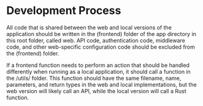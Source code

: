 # Development Process

All code that is shared between the web and local versions of the application should be written in the (frontend) folder of the app directory in this root folder, called web. API code, authentication code, middleware code, and other web-specific configuration code should be excluded from the (frontend) folder.

If a frontend function needs to perform an action that should be handled differently when running as a local application, it should call a function in the /utils/ folder. This function should have the same filename, name, parameters, and return types in the web and local implementations, but the web version will likely call an API, while the local version will call a Rust function.
